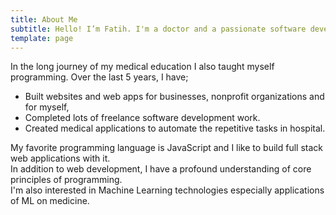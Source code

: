 ```yaml
---
title: About Me
subtitle: Hello! I’m Fatih. I'm a doctor and a passionate software developer.
template: page
---
```


In the long journey of my medical education I also taught myself programming. Over the last 5 years, I have;

- Built websites and web apps for businesses, nonprofit organizations and for myself,
- Completed lots of freelance software development work.
- Created medical applications to automate the repetitive tasks in hospital.   

My favorite programming language is JavaScript and I like to build full stack web applications with it.  
In addition to web development, I have a profound understanding of core principles of programming.  
I'm also interested in Machine Learning technologies especially applications of ML on medicine. 
